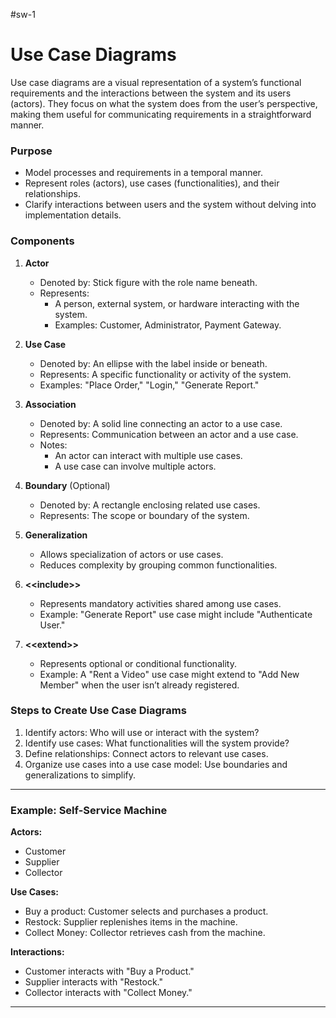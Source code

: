 #sw-1 
# Use Case Diagrams
Use case diagrams are a visual representation of a system’s functional requirements and the interactions between the system and its users (actors). They focus on what the system does from the user’s perspective, making them useful for communicating requirements in a straightforward manner.
### Purpose
- Model processes and requirements in a temporal manner.
- Represent roles (actors), use cases (functionalities), and their relationships.
- Clarify interactions between users and the system without delving into implementation details.
### Components

1. **Actor**
    - Denoted by: Stick figure with the role name beneath.
    - Represents:
        - A person, external system, or hardware interacting with the system.
        - Examples: Customer, Administrator, Payment Gateway.

2. **Use Case**
    - Denoted by: An ellipse with the label inside or beneath.
    - Represents: A specific functionality or activity of the system.
    - Examples: "Place Order," "Login," "Generate Report."

3. **Association**
    - Denoted by: A solid line connecting an actor to a use case.
    - Represents: Communication between an actor and a use case.
    - Notes:
        - An actor can interact with multiple use cases.
        - A use case can involve multiple actors.

4. **Boundary** (Optional)
    - Denoted by: A rectangle enclosing related use cases.
    - Represents: The scope or boundary of the system.

5. **Generalization**
    - Allows specialization of actors or use cases.
    - Reduces complexity by grouping common functionalities.

6. **\<\<include\>\>**
    - Represents mandatory activities shared among use cases.
    - Example: "Generate Report" use case might include "Authenticate User."

7. **\<\<extend\>\>**
    - Represents optional or conditional functionality.
    - Example: A "Rent a Video" use case might extend to "Add New Member" when the user isn’t already registered.

### Steps to Create Use Case Diagrams

1. Identify actors: Who will use or interact with the system?
2. Identify use cases: What functionalities will the system provide?
3. Define relationships: Connect actors to relevant use cases.
4. Organize use cases into a use case model: Use boundaries and generalizations to simplify.

---

### Example: Self-Service Machine

**Actors:**

- Customer
- Supplier
- Collector

**Use Cases:**

- Buy a product: Customer selects and purchases a product.
- Restock: Supplier replenishes items in the machine.
- Collect Money: Collector retrieves cash from the machine.

**Interactions:**

- Customer interacts with "Buy a Product."
- Supplier interacts with "Restock."
- Collector interacts with "Collect Money."

---